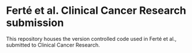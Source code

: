 Ferté et al. Clinical Cancer Research submission
================

This repository houses the version controlled code used in Ferté et al., submitted to Clinical Cancer Research.

